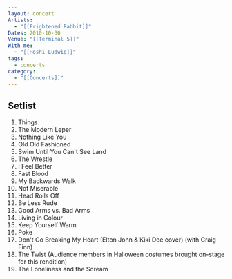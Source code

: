 ```yaml
---
layout: concert
Artists:
  - "[[Frightened Rabbit]]"
Dates: 2010-10-30
Venue: "[[Terminal 5]]"
With me:
  - "[[Hoshi Ludwig]]"
tags:
  - concerts
category:
  - "[[Concerts]]"
---
```


## Setlist

1. Things
2. The Modern Leper
3. Nothing Like You
4. Old Old Fashioned
5. Swim Until You Can't See Land
6. The Wrestle
7. I Feel Better
8. Fast Blood
9. My Backwards Walk
10. Not Miserable
11. Head Rolls Off
12. Be Less Rude
13. Good Arms vs. Bad Arms
14. Living in Colour
15. Keep Yourself Warm
16. Poke
17. Don't Go Breaking My Heart (Elton John & Kiki Dee cover) (with Craig Finn)
18. The Twist (Audience members in Halloween costumes brought on-stage for this rendition)
19. The Loneliness and the Scream
